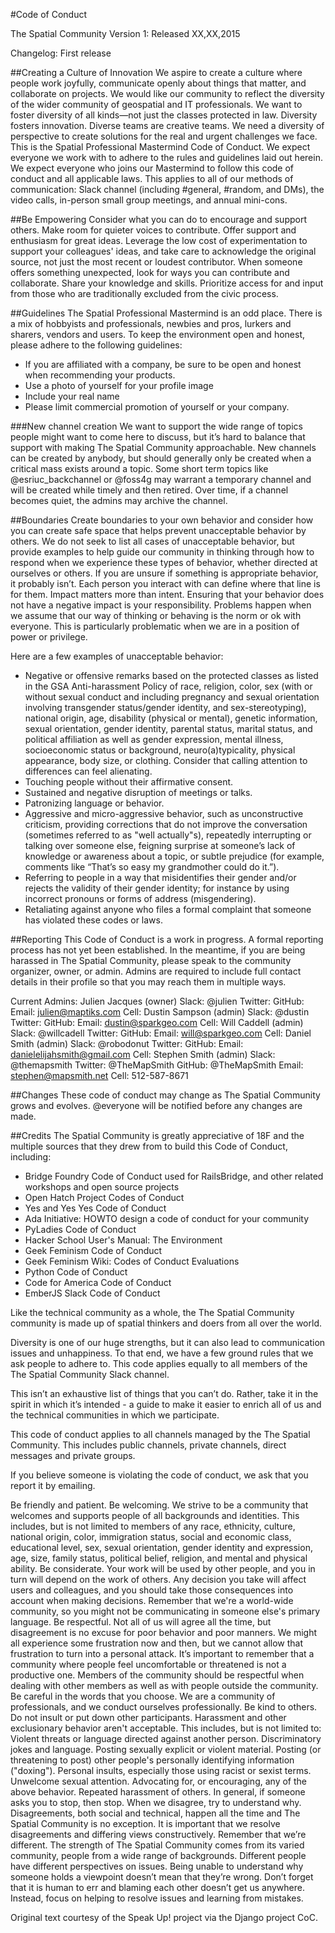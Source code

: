 #Code of Conduct

The Spatial Community
Version 1: Released XX,XX,2015

Changelog:
First release

##Creating a Culture of Innovation
We aspire to create a culture where people work joyfully, communicate openly about things that matter, and collaborate on projects. We would like our community to reflect the diversity of the wider community of geospatial and IT professionals. We want to foster diversity of all kinds—not just the classes protected in law. Diversity fosters innovation. Diverse teams are creative teams. We need a diversity of perspective to create solutions for the real and urgent challenges we face.
This is the Spatial Professional Mastermind Code of Conduct. We expect everyone we work with to adhere to the rules and guidelines laid out herein. We expect everyone who joins our Mastermind to follow this code of conduct and all applicable laws. This applies to all of our methods of communication: Slack channel (including #general, #random, and DMs), the video calls, in-person small group meetings, and annual mini-cons.

##Be Empowering
Consider what you can do to encourage and support others. Make room for quieter voices to contribute. Offer support and enthusiasm for great ideas. Leverage the low cost of experimentation to support your colleagues' ideas, and take care to acknowledge the original source, not just the most recent or loudest contributor. When someone offers something unexpected, look for ways you can contribute and collaborate. Share your knowledge and skills. Prioritize access for and input from those who are traditionally excluded from the civic process.

##Guidelines
The Spatial Professional Mastermind is an odd place. There is a mix of hobbyists and professionals, newbies and pros, lurkers and sharers, vendors and users. To keep the environment open and honest, please adhere to the following guidelines:

- If you are affiliated with a company, be sure to be open and honest when recommending your products.
- Use a photo of yourself for your profile image
- Include your real name
- Please limit commercial promotion of yourself or your company.

###New channel creation
We want to support the wide range of topics people might want to come here to discuss, but it’s hard to balance that support with making The Spatial Community approachable. New channels can be created by anybody, but should generally only be created when a critical mass exists around a topic. Some short term topics like @esriuc_backchannel or @foss4g may warrant a temporary channel and will be created while timely and then retired.
Over time, if a channel becomes quiet, the admins may archive the channel.

##Boundaries
Create boundaries to your own behavior and consider how you can create safe space that helps prevent unacceptable behavior by others. We do not seek to list all cases of unacceptable behavior, but provide examples to help guide our community in thinking through how to respond when we experience these types of behavior, whether directed at ourselves or others.
If you are unsure if something is appropriate behavior, it probably isn’t. Each person you interact with can define where that line is for them. Impact matters more than intent. Ensuring that your behavior does not have a negative impact is your responsibility. Problems happen when we assume that our way of thinking or behaving is the norm or ok with everyone. This is particularly problematic when we are in a position of power or privilege.

Here are a few examples of unacceptable behavior:
- Negative or offensive remarks based on the protected classes as listed in the GSA Anti-harassment Policy of race, religion, color, sex (with or without sexual conduct and including pregnancy and sexual orientation involving transgender status/gender identity, and sex-stereotyping), national origin, age, disability (physical or mental), genetic information, sexual orientation, gender identity, parental status, marital status, and political affiliation as well as gender expression, mental illness, socioeconomic status or background, neuro(a)typicality, physical appearance, body size, or clothing. Consider that calling attention to differences can feel alienating.
- Touching people without their affirmative consent.
- Sustained and negative disruption of meetings or talks.
- Patronizing language or behavior.
- Aggressive and micro-aggressive behavior, such as unconstructive criticism, providing corrections that do not improve the conversation (sometimes referred to as "well actually"s), repeatedly interrupting or talking over someone else, feigning surprise at someone’s lack of knowledge or awareness about a topic, or subtle prejudice (for example, comments like “That’s so easy my grandmother could do it.”).
- Referring to people in a way that misidentifies their gender and/or rejects the validity of their gender identity; for instance by using incorrect pronouns or forms of address (misgendering).
- Retaliating against anyone who files a formal complaint that someone has violated these codes or laws.

##Reporting
This Code of Conduct is a work in progress. A formal reporting process has not yet been established. In the meantime, if you are being harassed in The Spatial Community, please speak to the community organizer, owner, or admin. Admins are required to include full contact details in their profile so that you may reach them in multiple ways.

Current Admins:
Julien Jacques (owner)
Slack: @julien
Twitter:
GitHub:
Email: julien@maptiks.com
Cell:
Dustin Sampson (admin)
Slack: @dustin
Twitter:
GitHub:
Email: dustin@sparkgeo.com
Cell:
Will Caddell (admin)
Slack: @willcadell
Twitter:
GitHub:
Email: will@sparkgeo.com
Cell:
Daniel Smith (admin)
Slack: @robodonut
Twitter:
GitHub:
Email: danielelijahsmith@gmail.com
Cell:
Stephen Smith (admin)
Slack: @themapsmith
Twitter: @TheMapSmith
GitHub: @TheMapSmith
Email: stephen@mapsmith.net
Cell: 512-587-8671

##Changes
These code of conduct may change as The Spatial Community grows and evolves. @everyone will be notified before any changes are made.

##Credits
The Spatial Community is greatly appreciative of 18F and the multiple sources that they drew from to build this Code of Conduct, including:
- Bridge Foundry Code of Conduct used for RailsBridge, and other related workshops and open source projects
- Open Hatch Project Codes of Conduct
- Yes and Yes Yes Code of Conduct
- Ada Initiative: HOWTO design a code of conduct for your community
- PyLadies Code of Conduct
- Hacker School User's Manual: The Environment
- Geek Feminism Code of Conduct
- Geek Feminism Wiki: Codes of Conduct Evaluations
- Python Code of Conduct
- Code for America Code of Conduct
- EmberJS Slack Code of Conduct



Like the technical community as a whole, the The Spatial Community community is made up of spatial thinkers and doers from all over the world.

Diversity is one of our huge strengths, but it can also lead to communication issues and unhappiness. To that end, we have a few ground rules that we ask people to adhere to. This code applies equally to all members of the The Spatial Community Slack channel.

This isn’t an exhaustive list of things that you can’t do. Rather, take it in the spirit in which it’s intended - a guide to make it easier to enrich all of us and the technical communities in which we participate.

This code of conduct applies to all channels managed by the The Spatial Community. This includes public channels, private channels, direct messages and private groups.

If you believe someone is violating the code of conduct, we ask that you report it by emailing.

Be friendly and patient.
Be welcoming. We strive to be a community that welcomes and supports people of all backgrounds and identities. This includes, but is not limited to members of any race, ethnicity, culture, national origin, color, immigration status, social and economic class, educational level, sex, sexual orientation, gender identity and expression, age, size, family status, political belief, religion, and mental and physical ability.
Be considerate. Your work will be used by other people, and you in turn will depend on the work of others. Any decision you take will affect users and colleagues, and you should take those consequences into account when making decisions. Remember that we're a world-wide community, so you might not be communicating in someone else's primary language.
Be respectful. Not all of us will agree all the time, but disagreement is no excuse for poor behavior and poor manners. We might all experience some frustration now and then, but we cannot allow that frustration to turn into a personal attack. It’s important to remember that a community where people feel uncomfortable or threatened is not a productive one. Members of the <INSERT NAME HERE> community should be respectful when dealing with other members as well as with people outside the <INSERT NAME HERE> community.
Be careful in the words that you choose. We are a community of professionals, and we conduct ourselves professionally. Be kind to others. Do not insult or put down other participants. Harassment and other exclusionary behavior aren't acceptable. This includes, but is not limited to:
Violent threats or language directed against another person.
Discriminatory jokes and language.
Posting sexually explicit or violent material.
Posting (or threatening to post) other people's personally identifying information ("doxing").
Personal insults, especially those using racist or sexist terms.
Unwelcome sexual attention.
Advocating for, or encouraging, any of the above behavior.
Repeated harassment of others. In general, if someone asks you to stop, then stop.
When we disagree, try to understand why. Disagreements, both social and technical, happen all the time and The Spatial Community is no exception. It is important that we resolve disagreements and differing views constructively. Remember that we’re different. The strength of The Spatial Community comes from its varied community, people from a wide range of backgrounds. Different people have different perspectives on issues. Being unable to understand why someone holds a viewpoint doesn’t mean that they’re wrong. Don’t forget that it is human to err and blaming each other doesn’t get us anywhere. Instead, focus on helping to resolve issues and learning from mistakes.

Original text courtesy of the Speak Up! project via the Django project CoC.
